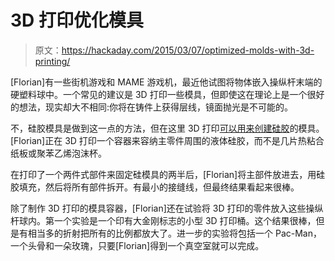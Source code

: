 # 3D 打印优化模具

> 原文：<https://hackaday.com/2015/03/07/optimized-molds-with-3d-printing/>

[Florian]有一些街机游戏和 MAME 游戏机，最近他试图将物体嵌入操纵杆末端的硬塑料球中。一个常见的建议是 3D 打印一些模具，但即使这在理论上是一个很好的想法，现实却大不相同:你将在铸件上获得层线，镜面抛光是不可能的。

不，硅胶模具是做到这一点的方法，但在这里 3D 打印[可以用来创建硅胶](http://www.cuddleburrito.com/blog/2015/3/3/3d-printing-molds-for-custom-joystick-balltop-spheres)的模具。[Florian]正在 3D 打印一个容器来容纳主零件周围的液体硅胶，而不是几片热粘合纸板或聚苯乙烯泡沫杯。

在打印了一个两件式部件来固定硅模具的两半后，[Florian]将主部件放进去，用硅胶填充，然后将所有部件拆开。有最小的接缝线，但最终结果看起来很棒。

除了制作 3D 打印的模具容器，[Florian]还在试验将 3D 打印的零件放入这些操纵杆球内。第一个实验是一个印有大金刚标志的小型 3D 打印桶。这个结果很棒，但是有相当多的折射把所有的比例都放大了。进一步的实验将包括一个 Pac-Man，一个头骨和一朵玫瑰，只要[Florian]得到一个真空室就可以完成。